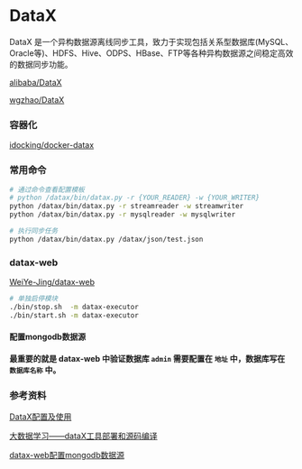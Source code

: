 # DataX

DataX 是一个异构数据源离线同步工具，致力于实现包括关系型数据库(MySQL、Oracle等)、HDFS、Hive、ODPS、HBase、FTP等各种异构数据源之间稳定高效的数据同步功能。

[alibaba/DataX](https://github.com/alibaba/DataX)

[wgzhao/DataX](https://github.com/wgzhao/DataX)

### 容器化

[idocking/docker-datax](https://github.com/idocking/docker-datax)

### 常用命令

```sh
# 通过命令查看配置模板
# python /datax/bin/datax.py -r {YOUR_READER} -w {YOUR_WRITER}
python /datax/bin/datax.py -r streamreader -w streamwriter
python /datax/bin/datax.py -r mysqlreader -w mysqlwriter

# 执行同步任务
python /datax/bin/datax.py /datax/json/test.json
```

### datax-web

[WeiYe-Jing/datax-web](https://github.com/WeiYe-Jing/datax-web)

```sh
# 单独启停模块
./bin/stop.sh  -m datax-executor
./bin/start.sh -m datax-executor 
```

#### 配置mongodb数据源

**最重要的就是 datax-web 中验证数据库 `admin` 需要配置在 `地址` 中，数据库写在 `数据库名称` 中。** 

### 参考资料

[DataX配置及使用](https://yq.aliyun.com/articles/216355)

[大数据学习——dataX工具部署和源码编译](https://pianshen.com/article/4714318566/)

[datax-web配置mongodb数据源](https://blog.csdn.net/Lonely_Devil/article/details/109646053)

